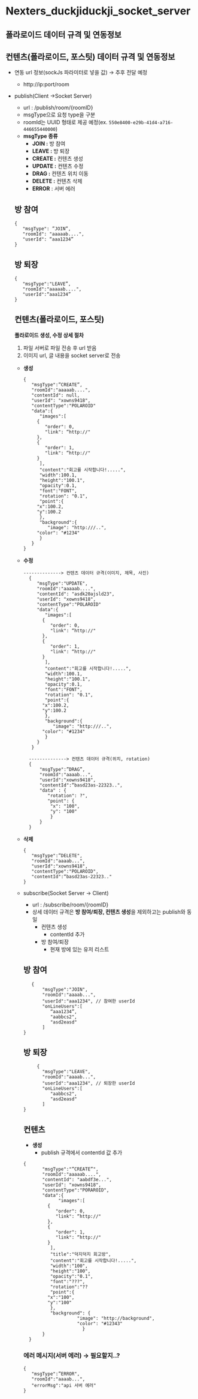 # Nexters_duckjiduckji_socket_server

## **폴라로이드 데이터 규격 및 연동정보**

## 컨텐츠(폴라로이드, 포스팃) **데이터 규격 및 연동정보**

- 연동 url 정보(sockJs 파라미터로 넣을 값) → 추후 전달 예정
    - http://ip:port/room
- publish(Client →Socket Server)
    - url : /publish/room/{roomID}
    - msgType으로 요청 type을 구분
    - roomId는 UUID 형태로 제공 예정(ex. `550e8400-e29b-41d4-a716-446655440000`)
    - **msgType 종류**
        - **JOIN :** 방 참여
        - **LEAVE :** 방 퇴장
        - **CREATE :** 컨텐츠 생성
        - **UPDATE :** 컨텐츠 수정
        - **DRAG :** 컨텐츠 위치 이동
        - **DELETE :** 컨텐츠 삭제
        - **ERROR** : 서버 에러
    
    ## 방 참여
    
    ```
    {
	   "msgType": ”JOIN”,
	   "roomId": "aaaaab....",
	   "userId": “aaa1234”
    }
    ```
    
    ## 방 퇴장
    
    ```
   {
	   "msgType":"LEAVE”,
	   "roomId":"aaaaab....",
	   "userId":“aaa1234”
    }
    ```
    
    ## 컨텐츠(폴라로이드, 포스팃)
    
    **폴라로이드 생성, 수정 상세 절차** 
    
    1. 파일 서버로 파일 전송 후 url 받음
    2. 이미지 url, 글 내용을 socket server로 전송
    
    
    - **생성**
        
        ```
    	{
		   "msgType":”CREATE”,
		   "roomId":"aaaaab....",
		   "contentId": null,
		   "userId": "xowns9418",
		   "contentType":"POLAROID"
		   "data":{
		      "images":[
			 {
			 	"order": 0,
			 	"link": “http://"
			 },
			 {
			 	"order": 1,
			 	"link": “http://"
		 	 }
		      ],
		      "content":"회고를 시작합니다!.....",
		      "width":100.1,
		      "height":"100.1",
		      "opacity":0.1,
		      "font":"FONT",
		      "rotation": "0.1",
		      "point":{
			 "x":100.2,
			 "y":100.2
		      },
		      "background":{
		      	 "image": "http:///..",
			 "color": "#1234"
		      }
		   }
      }
      ```
        
    - **수정**
        
      ```
      --------------> 컨텐츠 데이터 규격(이미지, 제목, 사진)
     	{
		   "msgType":"UPDATE",
		   "roomId":"aaaaab....",
		   "contentId": "asdk20ajsld23",
		   "userId": "xowns9418",
		   "contentType":"POLAROID"
		   "data":{
		      "images":[
			 {
			 	"order": 0,
			 	"link": “http://"
			 },
			 {
			 	"order": 1,
			 	"link": “http://"
		 	 }
		      ],
		      "content":"회고를 시작합니다!.....",
		      "width":100.1,
		      "height":"100.1",
		      "opacity":0.1,
		      "font":"FONT",
		      "rotation": "0.1",
		      "point":{
			 "x":100.2,
			 "y":100.2
		      },
		      "background":{
		      	 "image": "http:///..",
			 "color": "#1234"
		      }
		   }
     	 }
      ```
      ```
        --------------> 컨텐츠 데이터 규격(위치, rotation)
		{
			"msgType":”DRAG”,
			"roomId":"aaaab...",
			"userId":"xowns9418",
			"contentId":“basd23as-22323..",
			"data" : {
			   "rotation": ?",
			   "point": {
				"x": "100",
				"y": "100"
			    }
			}   
		}
      ```
            
    - **삭제**
        
        ```
		{
		   "msgType":”DELETE",
		   "roomId":"aaaab...",
		   "userId":"xowns9418",
		   "contentType":"POLAROID",
		   "contentId":“basd23as-22323.."
		}

        ```
        
    
    - subscribe(Socket Server → Client)
        - url : /subscribe/room/{roomID}
        - 상세 데이터 규격은 **방 참여/퇴장, 컨텐츠 생성**을 제외하고는 publish와 동일
            - 컨텐츠 생성
                - contentId 추가
            - 방 참여/퇴장
                - 현재 방에 있는 유저 리스트   
            
        
        ## 방 참여
        
        ```
	       {
			   "msgType":"JOIN",
			   "roomId":"aaaab...",
			   "userId":"aaa1234", // 참여한 userId
			   "onLineUsers":[
			      “aaa1234”,
			      "aabbcs2",
			      "asd2easd"
			   ]
		}
        ```
        
        ## 방 퇴장
        
        ```
        	 {
			   "msgType":"LEAVE",
			   "roomId":"aaaab...",
			   "userId":"aaa1234", // 퇴장한 userId
			   "onLineUsers":[
			      "aabbcs2",
			      "asd2easd"
			   ]
		}
        ```
        
        ## 컨텐츠
        
        - **생성**
            - publish 규격에서 contentId 값 추가
            
             
        ```
		{
			   "msgType":"”CREATE”",
			   "roomId":"aaaaab....",
			   "contentId": "aabdf3e...",
			   "userId": "xowns9418",
			   "contentType":"PORAROID",
			   "data":{
			         "images":[
				 {
					"order": 0,
					"link": “http://"
				 },
				 {
					"order": 1,
					"link": “http://"
				 }
			      ],
			      "title":"덕지덕지 회고방",
			      "content":"회고를 시작합니다!.....",
			      "width":"100",
			      "height":"100",
			      "opacity":"0.1",
			      "font":"???",
			      "rotation":"??
			      "point":{
				 "x":"100",
				 "y":"100"
			      },
			      "background": {
                          	"image": "http://background",	
                          	"color": "#12343"  
                              }
			   }
	      }
      ```
            
        
        ### 에러 메시지(서버 에러) → 필요할지..?
        
        ```
  	   	{
		   "msgType":”ERROR",
		   "roomId":"aaaab...",
		   "errorMsg":"api 서버 에러"
		}
        ```

